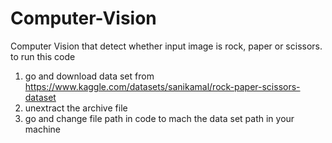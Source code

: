 # Computer-Vision
Computer Vision that detect whether input image is rock, paper or scissors.
to run this code
1. go and download data set from https://www.kaggle.com/datasets/sanikamal/rock-paper-scissors-dataset
2. unextract the archive file
3. go and change file path in code to mach the data set path in your machine
